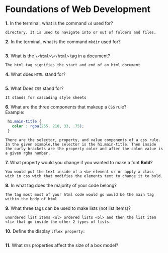 # Foundations of Web Development

**1.** In the terminal, what is the command `cd` used for?
<!-- enter you answer in the space below -->
``` cd stand for current 
directory. It is used to navigate into or out of folders and files.
```

**2.** In the terminal, what is the command `mkdir` used for?
<!-- enter you answer in the space below -->
```mkdir stand for make directory. It makes a new folder in the directory that you are currently in. It in named whatever you type after mkdir.

```

**3.** What is the `\<html>\</html>` tag in a document?
<!-- enter you answer in the space below -->
```
The html tag signifies the start and end of an html document

```

**4.** What does `HTML` stand for?
<!-- enter you answer in the space below -->
```It stands for hyper text markup language.

```

**5.** What Does `CSS` stand for?
<!-- enter you answer in the space below -->
```
It stands for cascading style sheets
```

**6.** What are the three components that makeup a `CSS` rule? <br> Example:
```css
 h1.main-title {
   color : rgba(255, 210, 33, .75);
 }
```
<!-- enter you answer in the space below -->
```
There are the selector, property, and value components of a css rule. In the given example,the selector is the h1.main-title. Then inside the curly brackets are the property color and after the colon value is a given rgba number.
```

**7.** What property would you change if you wanted to make a font **Bold**?
<!-- enter you answer in the space below -->
```
You would put the text inside of a <b> element or or apply a class with in css with that modifies the elements text to change it to bold.
```

**8.** In what tag does the majority of your code belong?
<!-- enter you answer in the space below -->
```
The tag most most of your html code would go would be the main tag within the body of html
```

**9.** What three tags can be used to make lists (not list items)?
<!-- enter you answer in the space below -->
```
unordered list items <ul> ordered lists <ol> and then the list item <li> that go inside the other 2 types of lists.

```

**10.** Define the display `:flex property:`
<!-- enter you answer in the space below -->
```

```

**11.** What `CSS` properties affect the size of a box model?
<!-- enter you answer in the space below -->
```

```